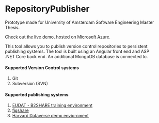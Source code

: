 # RepositoryPublisher
Prototype made for University of Amsterdam Software Engineering Master Thesis.

[Check out the live demo, hosted on Microsoft Azure.](https://repopublisher.z6.web.core.windows.net/)

This tool allows you to publish version control repositories to persistent publishing systems. The tool is built using an Angular front end and ASP .NET Core back end. An additional MongoDB database is connected to.

#### Supported Version Control systems
1. Git
2. Subversion (SVN)

#### Supported publishing systems
1. [EUDAT - B2SHARE training environment](https://trng-b2share.eudat.eu/)
2. [figshare](https://figshare.com/)
3. [Harvard Dataverse demo enviornment](https://demo.dataverse.org/)
